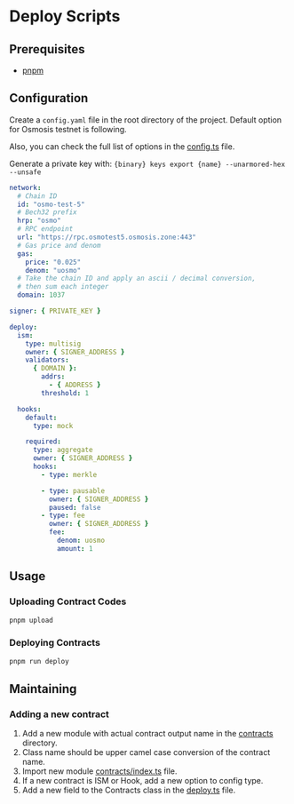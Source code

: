 # Deploy Scripts

## Prerequisites

- [pnpm](https://pnpm.io/)

## Configuration

Create a `config.yaml` file in the root directory of the project. Default option for Osmosis testnet is following.

Also, you can check the full list of options in the [config.ts](./src/config.ts) file.

Generate a private key with: `{binary} keys export {name} --unarmored-hex --unsafe`

```yaml
network:
  # Chain ID
  id: "osmo-test-5"
  # Bech32 prefix
  hrp: "osmo"
  # RPC endpoint
  url: "https://rpc.osmotest5.osmosis.zone:443"
  # Gas price and denom
  gas:
    price: "0.025"
    denom: "uosmo"
  # Take the chain ID and apply an ascii / decimal conversion, 
  # then sum each integer
  domain: 1037 

signer: { PRIVATE_KEY }

deploy:
  ism:
    type: multisig
    owner: { SIGNER_ADDRESS }
    validators:
      { DOMAIN }:
        addrs:
          - { ADDRESS }
        threshold: 1

  hooks:
    default:
      type: mock

    required:
      type: aggregate
      owner: { SIGNER_ADDRESS }
      hooks:
        - type: merkle

        - type: pausable
          owner: { SIGNER_ADDRESS }
          paused: false
        - type: fee
          owner: { SIGNER_ADDRESS }
          fee:
            denom: uosmo
            amount: 1
```

## Usage

### Uploading Contract Codes

```bash
pnpm upload
```

### Deploying Contracts

```bash
pnpm run deploy
```

## Maintaining

### Adding a new contract

1. Add a new module with actual contract output name in the [contracts](./src/contracts/) directory.
2. Class name should be upper camel case conversion of the contract name.
3. Import new module [contracts/index.ts](./src/index.ts) file.
4. If a new contract is ISM or Hook, add a new option to config type.
5. Add a new field to the Contracts class in the [deploy.ts](./src/deploy.ts) file.
